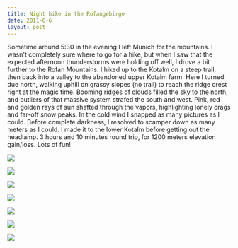 ```yaml
---
title: Night hike in the Rofangebirge
date: 2011-6-6
layout: post
---
```


Sometime around 5:30 in the evening I left Munich for the mountains. I
wasn't completely sure where to go for a hike, but when I saw that the
expected afternoon thunderstorms were holding off well, I drove a bit further
to the Rofan Mountains. I hiked up to the Kotalm on a steep trail, then
back into a valley to the abandoned upper Kotalm farm. Here I turned due
north, walking uphill on grassy slopes (no trail) to reach the ridge crest
right at the magic time. Booming ridges of clouds filled the sky to the
north, and outliers of that massive system strafed the south and west.
Pink, red and golden rays of sun shafted through the vapors, highlighting
lonely crags and far-off snow peaks. In the cold wind I snapped as many
pictures as I could. Before complete darkness, I resolved to scamper down
as many meters as I could. I made it to the lower Kotalm before getting
out the headlamp. 3 hours and 10 minutes round trip, for 1200 meters elevation
gain/loss. Lots of fun!
  
  
[![](http://farm3.static.flickr.com/2177/5801446713_d5b493d59b.jpg)](http://www.flickr.com/photos/ripsawridge/5801446713/)
  
[![](http://farm3.static.flickr.com/2640/5802003698_f0c73b84ac.jpg)](http://www.flickr.com/photos/ripsawridge/5802003698/)
  
[![](http://farm6.static.flickr.com/5114/5801449621_7bcdd3a2fd.jpg)](http://www.flickr.com/photos/ripsawridge/5801449621/)
  
[![](http://farm3.static.flickr.com/2293/5802006348_937b0ca339.jpg)](http://www.flickr.com/photos/ripsawridge/5802006348/)
  
[![](http://farm4.static.flickr.com/3232/5802007162_d5a215f80d.jpg)](http://www.flickr.com/photos/ripsawridge/5802007162/)
  
[![](http://farm3.static.flickr.com/2307/5801452443_69d336b84e.jpg)](http://www.flickr.com/photos/ripsawridge/5801452443/)
  
[![](http://farm4.static.flickr.com/3459/5801453371_c7fd17a493.jpg)](http://www.flickr.com/photos/ripsawridge/5801453371/)
